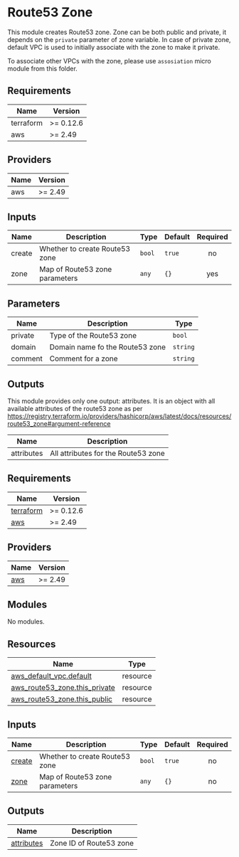 # Route53 Zone

This module creates Route53 zone. Zone can be both public and private,
it depends on the `private` parameter of zone variable. In case of private zone,
default VPC is used to initially associate with the zone to make it private.

To associate other VPCs with the zone, please use `assosiation` micro module
from this folder.

<!-- BEGINNING OF PRE-COMMIT-TERRAFORM DOCS HOOK -->
## Requirements

| Name | Version |
|------|---------|
| terraform | >= 0.12.6 |
| aws | >= 2.49 |

## Providers

| Name | Version |
|------|---------|
| aws | >= 2.49 |

## Inputs

| Name | Description | Type | Default | Required |
|------|-------------|------|---------|:--------:|
| create | Whether to create Route53 zone | `bool` | `true` | no |
| zone | Map of Route53 zone parameters | `any` | `{}` | yes |

## Parameters

| Name | Description | Type | 
|------|-------------|------|
| private | Type of the Route53 zone | `bool` | 
| domain | Domain name fo the Route53 zone | `string` |
| comment | Comment for a zone | `string` |

## Outputs
This module provides only one output: attributes. 
It is an object with all available attributes of the route53 zone
as per https://registry.terraform.io/providers/hashicorp/aws/latest/docs/resources/route53_zone#argument-reference

| Name | Description |
|------|-------------|
|attributes | All attributes for the Route53 zone |

<!-- END OF PRE-COMMIT-TERRAFORM DOCS HOOK -->
## Requirements

| Name | Version |
|------|---------|
| <a name="requirement_terraform"></a> [terraform](#requirement\_terraform) | >= 0.12.6 |
| <a name="requirement_aws"></a> [aws](#requirement\_aws) | >= 2.49 |

## Providers

| Name | Version |
|------|---------|
| <a name="provider_aws"></a> [aws](#provider\_aws) | >= 2.49 |

## Modules

No modules.

## Resources

| Name | Type |
|------|------|
| [aws_default_vpc.default](https://registry.terraform.io/providers/hashicorp/aws/latest/docs/resources/default_vpc) | resource |
| [aws_route53_zone.this_private](https://registry.terraform.io/providers/hashicorp/aws/latest/docs/resources/route53_zone) | resource |
| [aws_route53_zone.this_public](https://registry.terraform.io/providers/hashicorp/aws/latest/docs/resources/route53_zone) | resource |

## Inputs

| Name | Description | Type | Default | Required |
|------|-------------|------|---------|:--------:|
| <a name="input_create"></a> [create](#input\_create) | Whether to create Route53 zone | `bool` | `true` | no |
| <a name="input_zone"></a> [zone](#input\_zone) | Map of Route53 zone parameters | `any` | `{}` | no |

## Outputs

| Name | Description |
|------|-------------|
| <a name="output_attributes"></a> [attributes](#output\_attributes) | Zone ID of Route53 zone |

